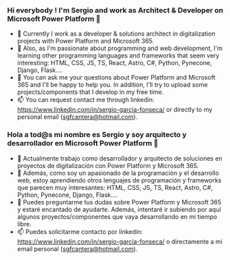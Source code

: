 ### Hi everybody ! I'm Sergio and work as Architect & Developer on Microsoft Power Platform 👋

- 🔭 Currently I work as a developer & solutions architect in digitalization projects with Power Platform and Microsoft 365. 
- 🌱 Also, as I'm passionate about programming and web development, I'm learning other programming languages and frameworks that seem very interesting: HTML, CSS, JS, TS, React, Astro, C#, Python, Pynecone, Django, Flask....
- 💬 You can ask me your questions about Power Platform and Microsoft 365 and I'll be happy to help you. In addition, I'll try to upload some projects/components that I develop in my free time.
- 📫 You can request contact me through linkedin: https://www.linkedin.com/in/sergio-garcía-fonseca/ or directly to my personal email (sgfcantera@hotmail.com).

### Hola a tod@s mi nombre es Sergio y soy arquitecto y desarrollador en Microsoft Power Platform 👋

- 🔭 Actualmente trabajo como desarrollador y arquitecto de soluciones en proyectos de digitalización con Power Platform y Microsoft 365. 
- 🌱 Además, como soy un apasionado de la programación y el desarrollo web, estoy aprendiendo otros lenguajes de programación y frameworks que parecen muy interesantes: HTML, CSS, JS, TS, React, Astro, C#, Python, Pynecone, Django, Flask....
- 💬 Puedes preguntarme tus dudas sobre Power Platform y Microsoft 365 y estaré encantado de ayudarte. Además, intentaré ir subiendo por aquí algunos proyectos/componentes que vaya desarrollando en mi tiempo libre.
- 📫 Puedes solicitarme contacto por linkedin: https://www.linkedin.com/in/sergio-garcía-fonseca/ o directamente a mi email personal (sgfcantera@hotmail.com).
